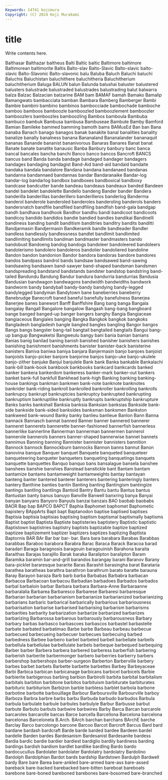 ```yaml
---
Keywords: 14741 kojimura
Copyright: (C) 2024 Koji Murakami
---
```


# title

Write contents here.



Balthasar Balthazar baltheus Balti Baltic baltic Baltimore baltimore
Baltimorean baltimorite Baltis Balto-slav Balto-Slavic Balto-slavic balto-slavic Balto-Slavonic Balto-slavonic balu
Baluba Baluch Baluchi baluchi Baluchis Baluchistan baluchithere baluchitheria Baluchitherium baluchitherium
Baluga BALUN balun Balunda balushai baluster balustered balusters balustrade balustraded
balustrades balustrading balut balwarra balza Balzac Balzacian balzarine BAM bam
BAMAF bamah Bamako Bamalip Bamangwato bambacciata bamban Bambara Bamberg Bamberger
Bambi Bambie bambini bambino bambinos bambocciade bambochade bamboche bamboo bamboos
bamboozle bamboozled bamboozlement bamboozler bamboozlers bamboozles bamboozling Bambos bamboula Bambuba
bambuco bambuk Bambusa bambusa Bambuseae Bambute Bamby Bamford Bamian Bamileke
bammed bamming bamoth bams BAMusEd Ban ban Bana banaba Banach
banago banagos banak banakite banal banalities banality banalize banally banalness
banana Bananaland Bananalander bananaquit bananas Banande bananist bananivorous Banaras Banares
Banat banat Banate banate banatite banausic Banba Banbury banbury banc
banca bancal bancales bancha banchi Banco banco bancos Bancroft BANCS
bancus band Banda banda bandage bandaged bandager bandagers bandages bandaging
bandagist Band-Aid band-aid bandaid bandaite bandaka bandala bandalore Bandana bandana
bandanaed bandanas bandanna bandannaed bandannas bandar Bandaranaike Bandar-log bandar-log bandarlog
bandbox bandboxes bandboxical bandboxy bandcase bandcutter bande bandeau bandeaus bandeaux
banded Bandeen bandel bandelet bandelette Bandello bandeng Bander bander Bandera
banderilla banderillas banderillero banderilleros banderlog Banderma banderol banderole banderoled banderoles
banderoling banderols banders bandersnatch bandfile bandfiled bandfiling bandfish band-gala bandgap
bandh bandhava bandhook Bandhor bandhu bandi bandicoot bandicoots bandicoy bandido
bandidos bandie bandied bandies bandikai Bandinelli bandiness banding bandit banditism
banditries banditry bandits banditti Bandjarmasin Bandjermasin Bandkeramik bandle bandleader Bandler
bandless bandlessly bandlessness bandlet bandlimit bandlimited bandlimiting bandlimits bandman bandmaster
bandmasters bando bandobust Bandoeng bandog bandogs bandoleer bandoleered bandoleers bandolerismo
bandolero bandoleros bandolier bandoliered bandoline Bandon bandon bandonion Bandor bandora
bandoras bandore bandores bandos bandpass bandrol bands bandsaw bandsawed band-sawing
bandsawing bandsawn band-sawyer band-shaped bandsman bandsmen bandspreading bandstand bandstands bandster
bandstop bandstring band-tailed Bandundu Bandung Bandur bandura bandurria bandurrias Bandusia
Bandusian bandwagon bandwagons bandwidth bandwidths bandwork bandworm bandy bandyball bandy-bandy
bandying bandy-legged bandylegged bandyman Bandytown bane baneberries baneberry Banebrudge Banecroft
baned baneful banefully banefulness Banerjea Banerjee banes banewort Banff Banffshire
Bang bang banga Bangala bangalay Bangall Bangalore bangalow Bangash bang-bang
bangboard bange banged banged-up banger bangers banghy Bangia Bangiaceae bangiaceous
Bangiales banging Bangka Bangkok bangkok bangkoks Bangladesh bangladesh bangle bangled
bangles bangling Bangor bangos Bangs bangs bangster bang-tail bangtail bangtailed
bangtails Bangui bang-up bangup Bangwaketsi Bangweulu bangy bani bania banian
banians Banias banig banilad baning banish banished banisher banishers banishes
banishing banishment banishments banister banister-back banisterine banisters Baniva baniwa baniya
banjara Banjermasin banjo banjoes banjoist banjoists banjo-picker banjore banjorine banjos
banjo-uke banjo-ukulele banjo-zither banjuke Banjul banjulele Bank bank Banka bankable
Bankalachi bank-bill bank-book bankbook bankbooks bankcard bankcards banked banker bankera
bankerdom bankeress banker-mark banker-out bankers banket bank-full bankfull Bankhead bank-high
Banking banking banking-house bankings bankman bankmen bank-note banknote banknotes bankrider
bank-riding bankroll bankrolled bankroller bankrolling bankrolls bankrupcy bankrupt bankruptcies bankruptcy
bankrupted bankrupting bankruptism bankruptlike bankruptly bankrupts bankruptship bankrupture Banks banks
bankshall Banksia banksia Banksian banksias Bankside bank-side bankside bank-sided banksides
banksman banksmen Bankston bankweed bank-wound Banky banky banlieu banlieue Banlon
Bann Banna bannack Bannasch bannat banned Banner banner bannered bannerer
banneret bannerets bannerette banner-fashioned bannerfish bannerless bannerlike bannerline Bannerman bannerman
bannermen bannerol bannerole bannerols banners banner-shaped bannerwise bannet bannets bannimus
Banning banning Bannister bannister bannisters bannition Bannock bannock Bannockburn bannocks
Bannon banns bannut Banon banovina banque Banquer banquet Banquete banqueted
banqueteer banqueteering banqueter banqueters banqueting banquetings banquets banquette banquettes Banquo
banquo bans bansalague bansela banshee banshees banshie banshies Banstead banstickle
bant Bantam bantam bantamize bantams bantamweight bantamweights bantay bantayan banteng
banter bantered banterer banterers bantering banteringly banters bantery Banthine banties
bantin Banting banting Bantingism bantingize bantings bantling bantlings Bantoid Bantry
Bantu bantu Bantus bantus Bantustan banty banus banuyo Banville Banwell
banxring banya Banyai banyan banyans Banyoro Banyuls banzai banzais BAO
baobab baobabs BAOR Bap bap BAPCO BAPCT Baphia Baphomet baphomet
Baphometic bapistery BAppArts Bapt bapt Baptanodon baptise baptised baptises Baptisia
baptisia baptisias baptising baptism baptismal baptismally baptisms Baptist baptist Baptista
Baptiste baptisteries baptistery Baptistic baptistic Baptistown baptistries baptistry baptists baptizable
baptize baptized baptizee baptizement baptizer baptizers baptizes baptizing Baptlsta Baptornis
BAR BAr Bar bar bar- bar. Bara bara barabara Barabas
Barabbas barabbas Baraboo barabora Barabra Barac Baraca Barack Baracoa barad
baradari Baraga baragnosis baragouin baragouinish Barahona baraita Baraithas Barajas barajillo
Barak baraka Baralipton baralipton Baram Baramika baramin bar-and-grill barandos barangay
barani Baranov Barany bara-picklet bararesque bararite Baras Barashit barasingha barat
Barataria barathea baratheas barathra barathron barathrum barato baratte barauna Baray
Barayon baraza Barb barb barba Barbabas Barbabra barbacan Barbacoa Barbacoan
barbacou Barbadian barbadoes Barbados barbados barbal barbaloin barbar Barbara barbara
Barbara-Anne Barbaraanne barbaralalia Barbarea Barbaresco Barbarese Barbaresi barbaresque Barbarian barbarian
barbarianism barbarianize barbarianized barbarianizing barbarians barbaric barbarical barbarically barbarious barbariousness
barbarisation barbarise barbarised barbarising barbarism barbarisms barbarities barbarity barbarization barbarize
barbarized barbarizes barbarizing Barbarossa barbarous barbarously barbarousness Barbary barbary barbas
barbasco barbascoes barbascos barbastel barbastelle barbate barbated barbatimao Barbe barbe
Barbeau barbeau barbecue barbecued barbecueing barbecuer barbecues barbecuing barbed barbedness
Barbee barbeiro barbel barbeled barbell barbellate barbells barbellula barbellulae barbellulate
barbels barbeque barbequed barbequing Barber barber Barbera barbera barbered barberess
barberfish barbering barberish barberite barbermonger barbero barberries barberry barbers barbershop
barbershops barber-surgeon Barberton Barberville barbery barbes barbet barbets Barbette barbette
barbettes Barbey Barbeyaceae Barbi Barbica barbican barbicanage barbicans barbicel barbicels
Barbie barbierite barbigerous barbing barbion Barbirolli barbita barbital barbitalism barbitals
barbiton barbitone barbitos barbituism barbiturate barbiturates barbituric barbiturism Barbizon barble
barbless barblet barbola barbone barbotine barbotte barbouillage Barbour Barboursville Barbourville
barboy Barboza Barbra barbre barbs barbu Barbuda barbudo barbudos Barbula
barbula barbulate barbule barbules barbulyie Barbur Barbusse barbut barbute Barbuto
barbuts barbwire barbwires Barby Barca Barcan barcarole barcaroles barcarolle barcas
Barce barcella Barcellona Barcelona barcelona barcelonas Barceloneta B.Arch. BArch barchan
barchans BArchE barche Barclay Barco barcolongo barcone Barcoo Barcot Barcroft
Barcus Bard bard bardane bardash bardcraft Barde barde barded bardee
Bardeen bardel bardelle Barden bardes Bardesanism Bardesanist Bardesanite bardess Bardia
bardic bardie bardier bardiest bardiglio bardily bardiness barding bardings bardish
bardism bardlet bardlike bardling Bardo bardo bardocucullus Bardolater bardolater Bardolatry
bardolatry Bardolino Bardolph Bardolphian Bardot bards bardship Bardstown Bardulph Bardwell
bardy Bare bare Barea bare-ankled bare-armed bare-ass bare-assed bareback bare-backed
barebacked bare-bitten bareboat bareboats barebone bare-boned bareboned barebones bare-bosomed bare-branched
